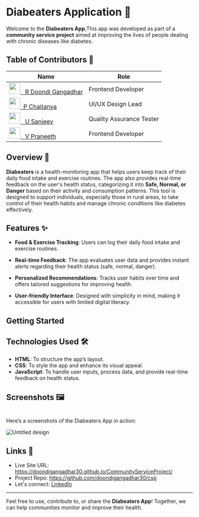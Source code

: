 # Diabeaters Application 🎯

Welcome to the **Diabeaters App**,This app was developed as part of a **community service project** aimed at improving the lives of people dealing with chronic diseases like diabetes.

## Table of Contributors 📖
| Name                | Role                       |
|---------------------|---------------------------|
| [ <img src="https://github.com/doondigangadhar30.png" width="30"> &nbsp; R Doondi Gangadhar](https://github.com/doondigangadhar30) | Frontend Developer |
| [<img src="https://github.com/chaitu965.png" width="30">  &nbsp;P Chaitanya ](https://github.com/chaitu965) |UI/UX Design Lead |
| [<img src="https://github.com/Sanjeev-Uppu.png" width="30"> &nbsp; U Sanjeev ](https://github.com/Sanjeev-Uppu) |  Quality Assurance Tester|
| [<img src="https://github.com/Praneeth-velicharla.png" width="30"> &nbsp; V Praneeth ](https://github.com/Praneeth-velicharla) | Frontend Developer |

## Overview 🎯

**Diabeaters** is a health-monitoring app that helps users keep track of their daily food intake and exercise routines. The app also provides real-time feedback on the user's health status, categorizing it into **Safe, Normal, or Danger** based on their activity and consumption patterns. This tool is designed to support individuals, especially those in rural areas, to take control of their health habits and manage chronic conditions like diabetes effectively.

## Features ✨

- **Food & Exercise Tracking**: Users can log their daily food intake and exercise routines.
  
- **Real-time Feedback**: The app evaluates user data and provides instant alerts regarding their health status (safe, normal, danger).

- **Personalized Recommendations**: Tracks user habits over time and offers tailored suggestions for improving health.

- **User-friendly Interface**: Designed with simplicity in mind, making it accessible for users with limited digital literacy.

## Getting Started
## Technologies Used 🛠️

- **HTML**: To structure the app’s layout.
- **CSS**: To style the app and enhance its visual appeal.
- **JavaScript**: To handle user inputs, process data, and provide real-time feedback on health status.

## Screenshots 🖼️
<br>
Here’s a screenshots of the Diabeaters App in action:

![Untitled design](https://github.com/user-attachments/assets/074562b8-e4a3-4837-a738-1bbf78f4ad39)

  
## Links 📌

- Live Site URL: https://doondigangadhar30.github.io/CommunityServiceProject/
- Project Repo: https://github.com/doondigangadhar30/csp
- Let's connect: [LinkedIn](https://www.linkedin.com/in/doondi/) 

---

Feel free to use, contribute to, or share the **Diabeaters App**! Together, we can help communities monitor and improve their health.

